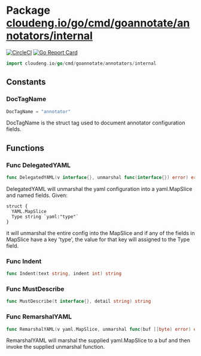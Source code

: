 # Package [cloudeng.io/go/cmd/goannotate/annotators/internal](https://pkg.go.dev/cloudeng.io/go/cmd/goannotate/annotators/internal?tab=doc)
[![CircleCI](https://circleci.com/gh/cloudengio/go.gotools.svg?style=svg)](https://circleci.com/gh/cloudengio/go.gotools) [![Go Report Card](https://goreportcard.com/badge/cloudeng.io/go/cmd/goannotate/annotators/internal)](https://goreportcard.com/report/cloudeng.io/go/cmd/goannotate/annotators/internal)

```go
import cloudeng.io/go/cmd/goannotate/annotators/internal
```


## Constants

### DocTagName
```go
DocTagName = "annotator"

```
DocTagName is the struct tag used to document annotator configuration
fields.



## Functions
### Func DelegatedYAML
```go
func DelegatedYAML(v interface{}, unmarshal func(interface{}) error) error
```
DelegatedYAML will unmarshal the yaml configuration into a yaml.MapSlice and
named fields. Given:

    struct {
      YAML.MapSlice
      Type string `yaml:"type"`
    }

it will unmarshal the entire config into the MapSlice and if any of the
fields in MapSlice have a key 'type', the value for that key will assigned
to the Type field.

### Func Indent
```go
func Indent(text string, indent int) string
```

### Func MustDescribe
```go
func MustDescribe(t interface{}, detail string) string
```

### Func RemarshalYAML
```go
func RemarshalYAML(v yaml.MapSlice, unmarshal func(buf []byte) error) error
```
RemarshalYAML will marshal the supplied yaml.MapSlice to a buf and then
invoke the supplied unmarshal function.



